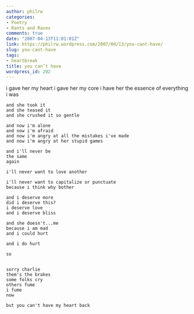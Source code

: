 ```yaml
---
author: philrw
categories:
- Poetry
- Rants and Raves
comments: true
date: "2007-04-13T11:01:01Z"
link: https://philrw.wordpress.com/2007/04/13/you-cant-have/
slug: you-cant-have
tags:
- heartbreak
title: you can’t have
wordpress_id: 202
---
```


i gave her my heart
    i gave her my core
    i have her the essence of everything i was
    
    and she took it
    and she teased it
    and she crushed it so gentle
    
    and now i'm alone
    and now i'm afraid
    and now i'm angry at all the mistakes i've made
    and now i'm angry at her stupid games
    
    and i'll never be
    the same
    again
    
    i'll never want to love another
    
    i'll never want to capitalize or punctuate
    because i think why bother
    
    and i deserve more
    did i deserve this?
    i deserve love
    and i deserve bliss
    
    and she doesn't...me
    because i am mad
    and i could hurt
    
    and i do hurt
    
    so
    
    
    sorry charlie
    them's the brakes
    some folks cry
    others fume
    i fume
    now
    
    but you can't have my heart back
